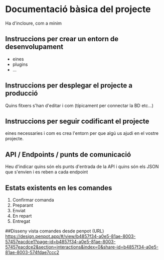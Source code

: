 # Documentació bàsica del projecte
Ha d'incloure, com a mínim
## Instruccions per crear un entorn de desenvolupament
  - eines
  - plugins
  - ...

## Instruccions per desplegar el projecte a producció
Quins fitxers s'han d'editar i com (típicament per connectar la BD etc...)

## Instruccions per seguir codificant el projecte
eines necessaries i com es crea l'entorn per que algú us ajudi en el vostre projecte.

## API / Endpoints / punts de comunicació
Heu d'indicar quins són els punts d'entrada de la API i quins són els JSON que s'envien i es reben a cada endpoint

## Estats existents en les comandes
1. Confirmar comanda
2. Preparant
3. Enviat
4. En repart
5. Entregat

##Disseny vista comandes desde penpot (URL)
https://design.penpot.app/#/view/b4857f34-a0e5-81ae-8003-57457eacdce1?page-id=b4857f34-a0e5-81ae-8003-57457eacdce2&section=interactions&index=0&share-id=b4857f34-a0e5-81ae-8003-574fdae7ccc2
